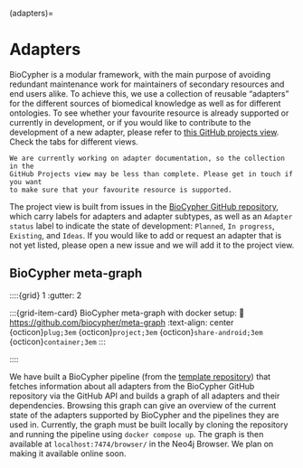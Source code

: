 (adapters)=
# Adapters

BioCypher is a modular framework, with the main purpose of avoiding redundant
maintenance work for maintainers of secondary resources and end users alike. To
achieve this, we use a collection of reusable “adapters” for the different
sources of biomedical knowledge as well as for different ontologies. To see
whether your favourite resource is already supported or currently in
development, or if you would like to contribute to the development of a new
adapter, please refer to [this GitHub projects
view](https://github.com/orgs/biocypher/projects/3/views/2). Check the tabs for
different views.

```{note}
We are currently working on adapter documentation, so the collection in the
GitHub Projects view may be less than complete. Please get in touch if you want
to make sure that your favourite resource is supported.
```

The project view is built from issues in the [BioCypher GitHub repository](
https://github.com/biocypher/biocypher/issues), which carry labels for
adapters and adapter subtypes, as well as an ``Adapter status`` label to
indicate the state of development: ``Planned``, ``In progress``, ``Existing``,
and ``Ideas``.  If you would like to add or request an adapter that is not yet
listed, please open a new issue and we will add it to the project view.

## BioCypher meta-graph

::::{grid} 1
:gutter: 2

:::{grid-item-card} BioCypher meta-graph with docker setup:
:link: https://github.com/biocypher/meta-graph
:text-align: center
{octicon}`plug;3em` {octicon}`project;3em` {octicon}`share-android;3em` {octicon}`container;3em`
:::

::::

We have built a BioCypher pipeline (from the [template
repository](https://github.com/biocypher/project-template)) that fetches
information about all adapters from the BioCypher GitHub repository via the
GitHub API and builds a graph of all adapters and their dependencies.  Browsing
this graph can give an overview of the current state of the adapters supported
by BioCypher and the pipelines they are used in. Currently, the graph must be
built locally by cloning the repository and running the pipeline using `docker
compose up`. The graph is then available at `localhost:7474/browser/` in the
Neo4j Browser. We plan on making it available online soon.
